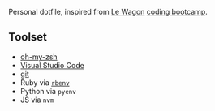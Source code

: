 Personal dotfile, inspired from [Le Wagon](https://www.lewagon.com) [coding bootcamp](https://www.lewagon.com).

## Toolset

- [oh-my-zsh](http://ohmyz.sh/)
- [Visual Studio Code](https://code.visualstudio.com/)
- [git](https://git-scm.com/)
- Ruby via [`rbenv`](https://github.com/rbenv/rbenv)
- Python via `pyenv`
- JS via `nvm`

